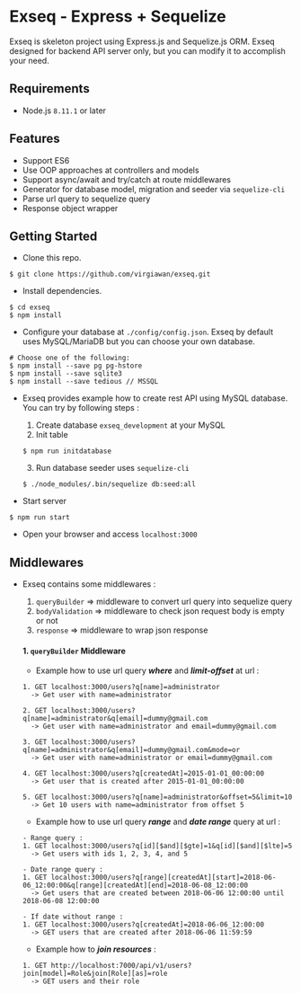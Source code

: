 # Exseq - Express + Sequelize

Exseq is skeleton project using Express.js and Sequelize.js ORM. Exseq designed for backend API server only, but you can modify it to accomplish your need.

## Requirements

* Node.js `8.11.1` or later

## Features

* Support ES6
* Use OOP approaches at controllers and models
* Support async/await and try/catch at route middlewares
* Generator for database model, migration and seeder via `sequelize-cli`
* Parse url query to sequelize query
* Response object wrapper

## Getting Started

* Clone this repo. 
```
$ git clone https://github.com/virgiawan/exseq.git
```

* Install dependencies.
```
$ cd exseq
$ npm install
```

* Configure your database at `./config/config.json`. Exseq by default uses MySQL/MariaDB but you can choose your own database.
```
# Choose one of the following:
$ npm install --save pg pg-hstore
$ npm install --save sqlite3
$ npm install --save tedious // MSSQL
```
* Exseq provides example how to create rest API using MySQL database. You can try by following steps :

  1. Create database `exseq_development` at your MySQL
  2. Init table 
  ```
  $ npm run initdatabase
  ```
  3. Run database seeder uses `sequelize-cli`
  ```
  $ ./node_modules/.bin/sequelize db:seed:all
  ```
* Start server
```
$ npm run start
```
* Open your browser and access `localhost:3000`

## Middlewares

* Exseq contains some middlewares :

  1. `queryBuilder` => middleware to convert url query into sequelize query  
  2. `bodyValidation` => middleware to check json request body is empty or not
  3. `response` => middleware to wrap json response

  #### 1. `queryBuilder` Middleware
  * Example how to use url query ***where*** and ***limit-offset*** at url :
  ```
  1. GET localhost:3000/users?q[name]=administrator
    -> Get user with name=administrator
      
  2. GET localhost:3000/users?q[name]=administrator&q[email]=dummy@gmail.com
    -> Get user with name=administrator and email=dummy@gmail.com
      
  3. GET localhost:3000/users?q[name]=administrator&q[email]=dummy@gmail.com&mode=or
    -> Get user with name=administrator or email=dummy@gmail.com
      
  4. GET localhost:3000/users?q[createdAt]=2015-01-01_00:00:00
    -> Get user that is created after 2015-01-01_00:00:00
      
  5. GET localhost:3000/users?q[name]=administrator&offset=5&limit=10
    -> Get 10 users with name=administrator from offset 5

  ```

  * Example how to use url query ***range*** and ***date range*** query at url :

  ```
  - Range query :
  1. GET localhost:3000/users?q[id][$and][$gte]=1&q[id][$and][$lte]=5
    -> Get users with ids 1, 2, 3, 4, and 5
    
  - Date range query :
  1. GET localhost:3000/users?q[range][createdAt][start]=2018-06-06_12:00:00&q[range][createdAt][end]=2018-06-08_12:00:00
    -> Get users that are created between 2018-06-06 12:00:00 until 2018-06-08 12:00:00 
    
  - If date without range :
  1. GET localhost:3000/users?q[createdAt]=2018-06-06_12:00:00
    -> GET users that are created after 2018-06-06 11:59:59
  ```
	
    * Example how to ***join resources*** :

  ```
  1. GET http://localhost:7000/api/v1/users?join[model]=Role&join[Role][as]=role
    -> GET users and their role
  ```

